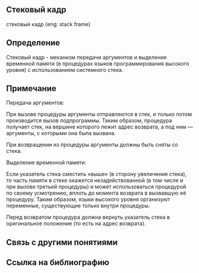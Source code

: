## Стековый кадр
cтековый кадр (eng: stack frame) 

## Определение
Стековый кадр - механизм передачи аргументов и выделения временной памяти (в процедурах языков программирования высокого уровня) с использованием системного стека.
## Примечание
Передача аргументов:

При вызове процедуры аргументы отправляются в стек, и только потом производится вызов подпрограммы. Таким образом, процедура получает стек, на вершине которого лежит адрес возврата, а под ним — аргументы, с которыми она была вызвана.

При возвращении из процедуры аргументы должны быть сняты со стека.

Выделение временной памяти:

Если указатель стека сместить «выше» (в сторону увеличения стека), то часть памяти в стеке окажется незадействованной (в том числе и при вызове третьей процедуры) и может использоваться процедурой по своему усмотрению, вплоть до момента возврата в вызвавшую её процедуру. Таким образом, языки высокого уровня организуют переменные, существующие только внутри процедуры.

Перед возвратом процедура должна вернуть указатель стека в оригинальное положение (то есть на адрес возврата).

## Связь с другими понятиями

## Cсылка на библиографию
